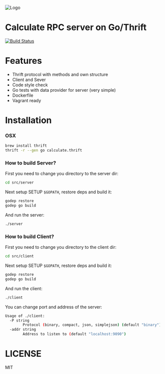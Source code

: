 ![Logo](http://dmtry.me/img/logos/go-thrift.png?v1 "Go Calculate Thrift Tutorial")

Calculate RPC server on Go/Thrift
=================================
[![Build Status](https://travis-ci.org/ovr/go-calculate-thrift.svg?branch=master)](https://travis-ci.org/ovr/go-calculate-thrift)

# Features

- Thrift protocol with methods and own structure
- Client and Sever
- Code style check
- Go tests with data provider for server (very simple)
- Dockerfile
- Vagrant ready

# Installation

### OSX

```sh
brew install thrift
thrift -r --gen go calculate.thrift
```

### How to build Server?

First you need to change you directory to the server dir:

```sh
cd src/server
```

Next setup SETUP `$GOPATH`, restore deps and build it:

```sh
godep restore
godep go build
```

And run the server:

```sh
./server
```

### How to build Client?

First you need to change you directory to the client dir:

```sh
cd src/client
```

Next setup SETUP `$GOPATH`, restore deps and build it:

```sh
godep restore
godep go build
```

And run the client:

```sh
./client
```

You can change port and address of the server:

```sh
Usage of ./client:
  -P string
    	Protocol (binary, compact, json, simplejson) (default "binary")
  -addr string
    	Address to listen to (default "localhost:9090")
```

# LICENSE

MIT
